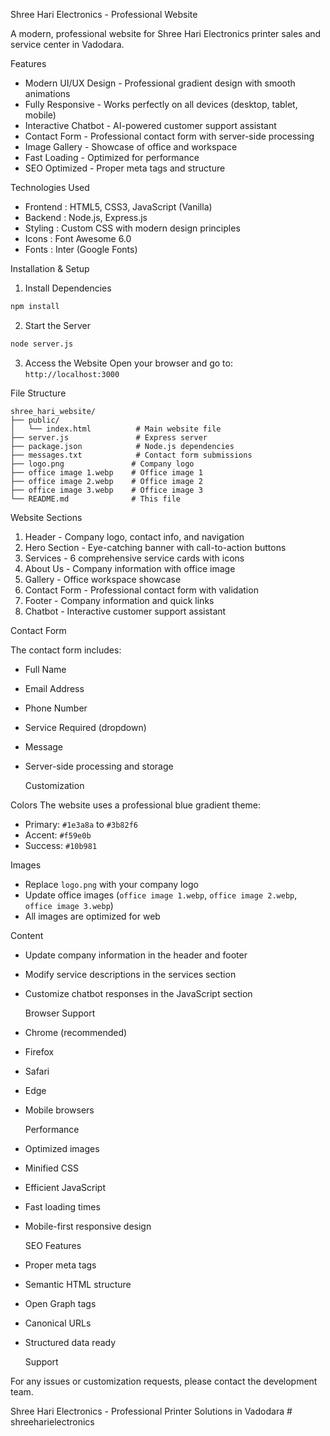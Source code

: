 Shree Hari Electronics - Professional Website

A modern, professional website for Shree Hari Electronics printer sales and service center in Vadodara.

  Features

-  Modern UI/UX Design  - Professional gradient design with smooth animations
-  Fully Responsive  - Works perfectly on all devices (desktop, tablet, mobile)
-  Interactive Chatbot  - AI-powered customer support assistant
-  Contact Form  - Professional contact form with server-side processing
-  Image Gallery  - Showcase of office and workspace
-  Fast Loading  - Optimized for performance
-  SEO Optimized  - Proper meta tags and structure

  Technologies Used

-  Frontend : HTML5, CSS3, JavaScript (Vanilla)
-  Backend : Node.js, Express.js
-  Styling : Custom CSS with modern design principles
-  Icons : Font Awesome 6.0
-  Fonts : Inter (Google Fonts)

  Installation & Setup

1.  Install Dependencies 
   ```bash
   npm install
   ```

2.  Start the Server 
   ```bash
   node server.js
   ```

3.  Access the Website 
   Open your browser and go to: `http://localhost:3000`

  File Structure

```
shree_hari_website/
├── public/
│   └── index.html          # Main website file
├── server.js               # Express server
├── package.json            # Node.js dependencies
├── messages.txt            # Contact form submissions
├── logo.png               # Company logo
├── office image 1.webp    # Office image 1
├── office image 2.webp    # Office image 2
├── office image 3.webp    # Office image 3
└── README.md              # This file
```

  Website Sections

1.  Header  - Company logo, contact info, and navigation
2.  Hero Section  - Eye-catching banner with call-to-action buttons
3.  Services  - 6 comprehensive service cards with icons
4.  About Us  - Company information with office image
5.  Gallery  - Office workspace showcase
6.  Contact Form  - Professional contact form with validation
7.  Footer  - Company information and quick links
8.  Chatbot  - Interactive customer support assistant

  Contact Form

The contact form includes:
- Full Name
- Email Address
- Phone Number
- Service Required (dropdown)
- Message
- Server-side processing and storage

  Customization

 Colors
The website uses a professional blue gradient theme:
- Primary: `#1e3a8a` to `#3b82f6`
- Accent: `#f59e0b`
- Success: `#10b981`

 Images
- Replace `logo.png` with your company logo
- Update office images (`office image 1.webp`, `office image 2.webp`, `office image 3.webp`)
- All images are optimized for web

 Content
- Update company information in the header and footer
- Modify service descriptions in the services section
- Customize chatbot responses in the JavaScript section

  Browser Support

- Chrome (recommended)
- Firefox
- Safari
- Edge
- Mobile browsers

  Performance

- Optimized images
- Minified CSS
- Efficient JavaScript
- Fast loading times
- Mobile-first responsive design

  SEO Features

- Proper meta tags
- Semantic HTML structure
- Open Graph tags
- Canonical URLs
- Structured data ready

  Support

For any issues or customization requests, please contact the development team.

 

 Shree Hari Electronics  - Professional Printer Solutions in Vadodara #   s h r e e h a r i e l e c t r o n i c s 
 
 

